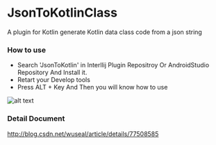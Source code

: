# JsonToKotlinClass
A plugin for Kotlin generate Kotlin data class code from a json string

### How to use
* Search 'JsonToKotlin' in Interllij Plugin Repositroy Or AndroidStudio Repository And Install it.
* Retart your Develop tools 
* Press ALT + Key And Then you will know how to use

![alt text](https://plugins.jetbrains.com/files/9960/screenshot_17276.png)


### Detail Document
http://blog.csdn.net/wuseal/article/details/77508585
